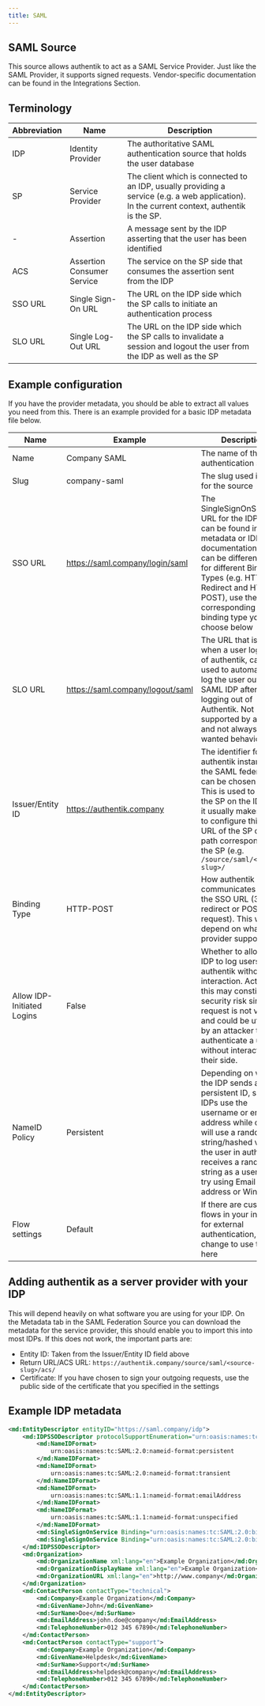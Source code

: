 ```yaml
---
title: SAML
---
```


## SAML Source

This source allows authentik to act as a SAML Service Provider. Just like the SAML Provider, it supports signed requests. Vendor-specific documentation can be found in the Integrations Section.

## Terminology
|Abbreviation|Name|Description|
|---|---|---|
|IDP|Identity Provider|The authoritative SAML authentication source that holds the user database|
|SP|Service Provider|The client which is connected to an IDP, usually providing a service (e.g. a web application). In the current context, authentik is the SP.|
|-|Assertion|A message sent by the IDP asserting that the user has been identified|
|ACS|Assertion Consumer Service|The service on the SP side that consumes the assertion sent from the IDP|
|SSO URL| Single Sign-On URL | The URL on the IDP side which the SP calls to initiate an authentication process|
|SLO URL| Single Log-Out URL | The URL on the IDP side which the SP calls to invalidate a session and logout the user from the IDP as well as the SP|


## Example configuration
If you have the provider metadata, you should be able to extract all values you need from this. There is an example provided for a basic IDP metadata file below.

|Name|Example|Description|
|---|---|---|
|Name|Company SAML|The name of the authentication source|
|Slug|company-saml|The slug used in URLs for the source|
|SSO URL|https://saml.company/login/saml|The SingleSignOnService URL for the IDP, this can be found in the metadata or IDP documentation. There can be different URLs for different Binding Types (e.g. HTTP-Redirect and HTTP-POST), use the URL corresponding to the binding type you choose below|
|SLO URL|https://saml.company/logout/saml|The URL that is called when a user logs out of authentik, can be used to automatically log the user out of the SAML IDP after logging out of Authentik. Not supported by all IDPs, and not always wanted behaviour.|
|Issuer/Entity ID|https://authentik.company|The identifier for the authentik instance in the SAML federation, can be chosen freely. This is used to identify the SP on the IDP side, it usually makes sense to configure this to the URL of the SP or the path corresponding to the SP (e.g. `/source/saml/<source-slug>/`|
|Binding Type|HTTP-POST|How authentik communicates with the SSO URL (302 redirect or POST request). This will depend on what the provider supports.|
|Allow IDP-Initiated Logins|False|Whether to allow the IDP to log users into authentik without any interaction. Activating this may constitute a security risk since this request is not verified, and could be utilised by an attacker to authenticate a user without interaction on their side.|
|NameID Policy|Persistent|Depending on what the IDP sends as persistent ID, some IDPs use the username or email address while others will use a random string/hashed value. If the user in authentik receives a random string as a username, try using Email address or Windows|
|Flow settings|Default|If there are custom flows in your instance for external authentication, change to use them here|

## Adding authentik as a server provider with your IDP
This will depend heavily on what software you are using for your IDP. On the Metadata tab in the SAML Federation Source you can download the metadata for the service provider, this should enable you to import this into most IDPs. If this does not work, the important parts are:

- Entity ID: Taken from the Issuer/Entity ID field above
- Return URL/ACS URL: `https://authentik.company/source/saml/<source-slug>/acs/`
- Certificate: If you have chosen to sign your outgoing requests, use the public side of the certificate that you specified in the settings

## Example IDP metadata
```xml
<md:EntityDescriptor entityID="https://saml.company/idp">
    <md:IDPSSODescriptor protocolSupportEnumeration="urn:oasis:names:tc:SAML:2.0:protocol" WantAuthnRequestsSigned="false">
        <md:NameIDFormat>
            urn:oasis:names:tc:SAML:2.0:nameid-format:persistent
        </md:NameIDFormat>
        <md:NameIDFormat>
            urn:oasis:names:tc:SAML:2.0:nameid-format:transient
        </md:NameIDFormat>
        <md:NameIDFormat>
            urn:oasis:names:tc:SAML:1.1:nameid-format:emailAddress
        </md:NameIDFormat>
        <md:NameIDFormat>
            urn:oasis:names:tc:SAML:1.1:nameid-format:unspecified
        </md:NameIDFormat>
        <md:SingleSignOnService Binding="urn:oasis:names:tc:SAML:2.0:bindings:HTTP-Redirect" Location="https://saml.company/login/saml/"/>
        <md:SingleSignOnService Binding="urn:oasis:names:tc:SAML:2.0:bindings:HTTP-POST" Location="https://saml.company/login/saml/"/>
    </md:IDPSSODescriptor>
    <md:Organization>
        <md:OrganizationName xml:lang="en">Example Organization</md:OrganizationName>
        <md:OrganizationDisplayName xml:lang="en">Example Organization</md:OrganizationDisplayName>
        <md:OrganizationURL xml:lang="en">http://www.company</md:OrganizationURL>
    </md:Organization>
    <md:ContactPerson contactType="technical">
        <md:Company>Example Organization</md:Company>
        <md:GivenName>John</md:GivenName>
        <md:SurName>Doe</md:SurName>
        <md:EmailAddress>john.doe@company</md:EmailAddress>
        <md:TelephoneNumber>012 345 67890</md:TelephoneNumber>
    </md:ContactPerson>
    <md:ContactPerson contactType="support">
        <md:Company>Example Organization</md:Company>
        <md:GivenName>Helpdesk</md:GivenName>
        <md:SurName>Support</md:SurName>
        <md:EmailAddress>helpdesk@company</md:EmailAddress>
        <md:TelephoneNumber>012 345 67890</md:TelephoneNumber>
    </md:ContactPerson>
</md:EntityDescriptor>
```